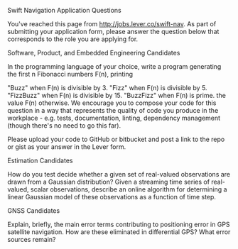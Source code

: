 Swift Navigation Application Questions

You've reached this page from http://jobs.lever.co/swift-nav. As part of submitting your application form, please answer the question below that corresponds to the role you are applying for.

Software, Product, and Embedded Engineering Candidates

In the programming language of your choice, write a program generating the first n Fibonacci numbers F(n), printing

"Buzz" when F(n) is divisible by 3.
"Fizz" when F(n) is divisible by 5.
"FizzBuzz" when F(n) is divisible by 15.
"BuzzFizz" when F(n) is prime.
the value F(n) otherwise.
We encourage you to compose your code for this question in a way that represents the quality of code you produce in the workplace - e.g. tests, documentation, linting, dependency management (though there's no need to go this far).

Please upload your code to GitHub or bitbucket and post a link to the repo or gist as your answer in the Lever form.

Estimation Candidates

How do you test decide whether a given set of real-valued observations are drawn from a Gaussian distribution? Given a streaming time series of real-valued, scalar observations, describe an online algorithm for determining a linear Gaussian model of these observations as a function of time step.

GNSS Candidates

Explain, briefly, the main error terms contributing to positioning error in GPS satellite navigation. How are these eliminated in differential GPS? What error sources remain?
